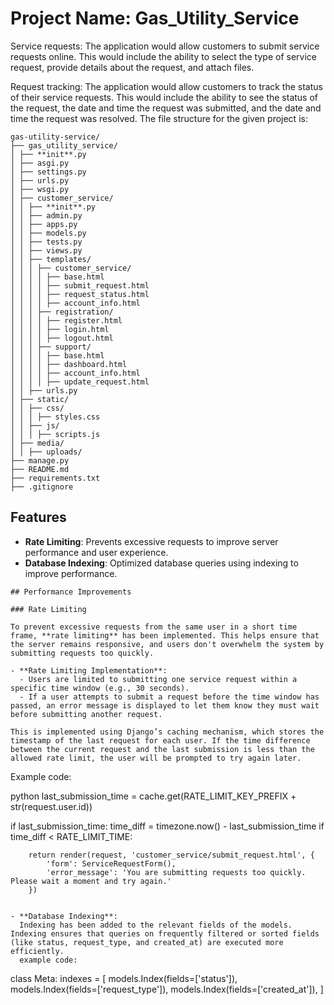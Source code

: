 # Project Name: Gas_Utility_Service

Service requests: The application would allow customers to submit service requests online.
This would include the ability to select the type of service request, provide details about the
request, and attach files.

Request tracking: The application would allow customers to track the status of their service
requests. This would include the ability to see the status of the request, the date and time
the request was submitted, and the date and time the request was resolved.
The file structure for the given project is:
```
gas-utility-service/
├── gas_utility_service/
│ ├── **init**.py
│ ├── asgi.py
│ ├── settings.py
│ ├── urls.py
│ ├── wsgi.py
│ ├── customer_service/
│ │ ├── **init**.py
│ │ ├── admin.py
│ │ ├── apps.py
│ │ ├── models.py
│ │ ├── tests.py
│ │ ├── views.py
│ │ ├── templates/
│ │ │ ├── customer_service/
│ │ │ │ ├── base.html
│ │ │ │ ├── submit_request.html
│ │ │ │ ├── request_status.html
│ │ │ │ ├── account_info.html
│ │ │ ├── registration/
│ │ │ │ ├── register.html
│ │ │ │ ├── login.html
│ │ │ │ ├── logout.html
│ │ │ ├── support/
│ │ │ │ ├── base.html
│ │ │ │ ├── dashboard.html
│ │ │ │ ├── account_info.html
│ │ │ │ ├── update_request.html
│ │ ├── urls.py
│ ├── static/
│ │ ├── css/
│ │ │ ├── styles.css
│ │ ├── js/
│ │ │ ├── scripts.js
│ ├── media/
│ │ ├── uploads/
├── manage.py
├── README.md
├── requirements.txt
├── .gitignore
```
## Features

- **Rate Limiting**: Prevents excessive requests to improve server performance and user experience.
- **Database Indexing**: Optimized database queries using indexing to improve performance.
```
## Performance Improvements

### Rate Limiting

To prevent excessive requests from the same user in a short time frame, **rate limiting** has been implemented. This helps ensure that the server remains responsive, and users don't overwhelm the system by submitting requests too quickly.

- **Rate Limiting Implementation**:
  - Users are limited to submitting one service request within a specific time window (e.g., 30 seconds).
  - If a user attempts to submit a request before the time window has passed, an error message is displayed to let them know they must wait before submitting another request.

This is implemented using Django’s caching mechanism, which stores the timestamp of the last request for each user. If the time difference between the current request and the last submission is less than the allowed rate limit, the user will be prompted to try again later.
```

Example code:

python
last_submission_time = cache.get(RATE_LIMIT_KEY_PREFIX + str(request.user.id))

if last_submission_time:
    time_diff = timezone.now() - last_submission_time
    if time_diff < RATE_LIMIT_TIME:

        return render(request, 'customer_service/submit_request.html', {
            'form': ServiceRequestForm(),
            'error_message': 'You are submitting requests too quickly. Please wait a moment and try again.'
        })
```

- **Database Indexing**:
  Indexing has been added to the relevant fields of the models. Indexing ensures that queries on frequently filtered or sorted fields (like status, request_type, and created_at) are executed more efficiently.
  example code:
  ```
  class Meta:
  indexes = [
  models.Index(fields=['status']),
  models.Index(fields=['request_type']),
  models.Index(fields=['created_at']),
  ]
  ```
